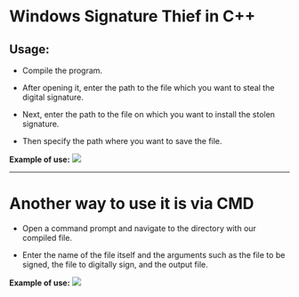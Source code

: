 # Windows Signature Thief in C++
## Usage:
- Compile the program.

- After opening it, enter the path to the file which you want to steal the digital signature.

- Next, enter the path to the file on which you want to install the stolen signature.

- Then specify the path where you want to save the file.

**Example of use:**
![](https://i.imgur.com/hjeMOfP.png)

---

# Another way to use it is via CMD
- Open a command prompt and navigate to the directory with our compiled file. 

- Enter the name of the file itself and the arguments such as the file to be signed, the file to digitally sign, and the output file.

**Example of use:**
![](https://i.imgur.com/WE2P8Z5.png)
